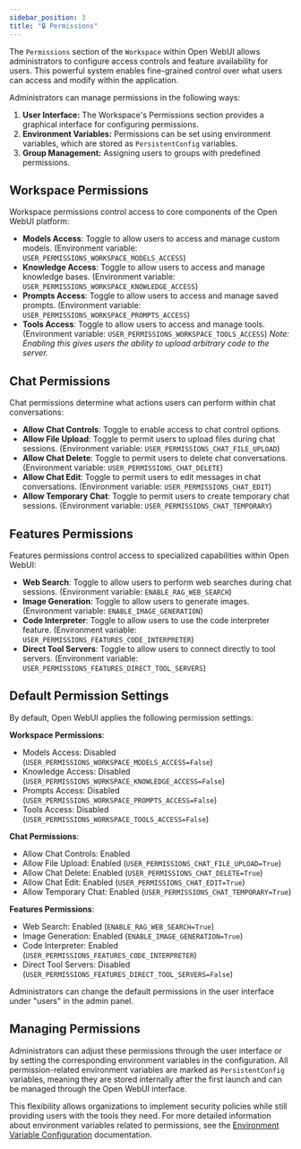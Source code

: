 ```yaml
---
sidebar_position: 3
title: "🔒 Permissions"
---
```


The `Permissions` section of the `Workspace` within Open WebUI allows administrators to configure access controls and feature availability for users. This powerful system enables fine-grained control over what users can access and modify within the application.

Administrators can manage permissions in the following ways:

1. **User Interface:** The Workspace's Permissions section provides a graphical interface for configuring permissions.
2. **Environment Variables:** Permissions can be set using environment variables, which are stored as `PersistentConfig` variables.
3. **Group Management:** Assigning users to groups with predefined permissions.

## Workspace Permissions

Workspace permissions control access to core components of the Open WebUI platform:

* **Models Access**: Toggle to allow users to access and manage custom models. (Environment variable: `USER_PERMISSIONS_WORKSPACE_MODELS_ACCESS`)
* **Knowledge Access**: Toggle to allow users to access and manage knowledge bases. (Environment variable: `USER_PERMISSIONS_WORKSPACE_KNOWLEDGE_ACCESS`)
* **Prompts Access**: Toggle to allow users to access and manage saved prompts. (Environment variable: `USER_PERMISSIONS_WORKSPACE_PROMPTS_ACCESS`)
* **Tools Access**: Toggle to allow users to access and manage tools. (Environment variable: `USER_PERMISSIONS_WORKSPACE_TOOLS_ACCESS`) *Note: Enabling this gives users the ability to upload arbitrary code to the server.*

## Chat Permissions

Chat permissions determine what actions users can perform within chat conversations:

* **Allow Chat Controls**: Toggle to enable access to chat control options.
* **Allow File Upload**: Toggle to permit users to upload files during chat sessions. (Environment variable: `USER_PERMISSIONS_CHAT_FILE_UPLOAD`)
* **Allow Chat Delete**: Toggle to permit users to delete chat conversations. (Environment variable: `USER_PERMISSIONS_CHAT_DELETE`)
* **Allow Chat Edit**: Toggle to permit users to edit messages in chat conversations. (Environment variable: `USER_PERMISSIONS_CHAT_EDIT`)
* **Allow Temporary Chat**: Toggle to permit users to create temporary chat sessions. (Environment variable: `USER_PERMISSIONS_CHAT_TEMPORARY`)

## Features Permissions

Features permissions control access to specialized capabilities within Open WebUI:

* **Web Search**: Toggle to allow users to perform web searches during chat sessions. (Environment variable: `ENABLE_RAG_WEB_SEARCH`)
* **Image Generation**: Toggle to allow users to generate images. (Environment variable: `ENABLE_IMAGE_GENERATION`)
* **Code Interpreter**: Toggle to allow users to use the code interpreter feature. (Environment variable: `USER_PERMISSIONS_FEATURES_CODE_INTERPRETER`)
* **Direct Tool Servers**: Toggle to allow users to connect directly to tool servers. (Environment variable: `USER_PERMISSIONS_FEATURES_DIRECT_TOOL_SERVERS`)

## Default Permission Settings

By default, Open WebUI applies the following permission settings:

**Workspace Permissions**:
- Models Access: Disabled (`USER_PERMISSIONS_WORKSPACE_MODELS_ACCESS=False`)
- Knowledge Access: Disabled (`USER_PERMISSIONS_WORKSPACE_KNOWLEDGE_ACCESS=False`)
- Prompts Access: Disabled (`USER_PERMISSIONS_WORKSPACE_PROMPTS_ACCESS=False`)
- Tools Access: Disabled (`USER_PERMISSIONS_WORKSPACE_TOOLS_ACCESS=False`)

**Chat Permissions**:
- Allow Chat Controls: Enabled
- Allow File Upload: Enabled (`USER_PERMISSIONS_CHAT_FILE_UPLOAD=True`)
- Allow Chat Delete: Enabled (`USER_PERMISSIONS_CHAT_DELETE=True`)
- Allow Chat Edit: Enabled (`USER_PERMISSIONS_CHAT_EDIT=True`)
- Allow Temporary Chat: Enabled (`USER_PERMISSIONS_CHAT_TEMPORARY=True`)

**Features Permissions**:
- Web Search: Enabled (`ENABLE_RAG_WEB_SEARCH=True`)
- Image Generation: Enabled (`ENABLE_IMAGE_GENERATION=True`)
- Code Interpreter: Enabled (`USER_PERMISSIONS_FEATURES_CODE_INTERPRETER`)
- Direct Tool Servers: Disabled (`USER_PERMISSIONS_FEATURES_DIRECT_TOOL_SERVERS=False`)

Administrators can change the default permissions in the user interface under "users" in the admin panel.

## Managing Permissions

Administrators can adjust these permissions through the user interface or by setting the corresponding environment variables in the configuration. All permission-related environment variables are marked as `PersistentConfig` variables, meaning they are stored internally after the first launch and can be managed through the Open WebUI interface.

This flexibility allows organizations to implement security policies while still providing users with the tools they need. For more detailed information about environment variables related to permissions, see the [Environment Variable Configuration](../../getting-started/env-configuration.md#workspace-permissions) documentation.

